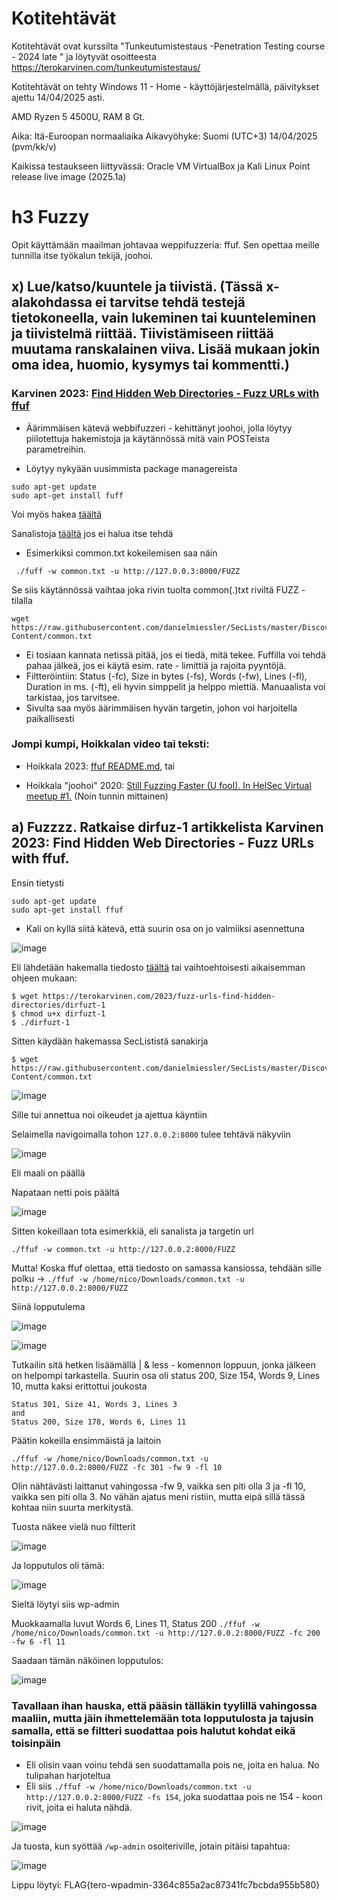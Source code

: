 # Kotitehtävät

Kotitehtävät ovat kurssilta "Tunkeutumistestaus -Penetration Testing course - 2024 late " ja löytyvät osoitteesta https://terokarvinen.com/tunkeutumistestaus/

Kotitehtävät on tehty Windows 11 - Home - käyttöjärjestelmällä, päivitykset ajettu 14/04/2025 asti.

AMD Ryzen 5 4500U, RAM 8 Gt.

Aika: Itä-Euroopan normaaliaika Aikavyöhyke: Suomi (UTC+3) 14/04/2025 (pvm/kk/v)

Kaikissa testaukseen liittyvässä: Oracle VM VirtualBox ja Kali Linux Point release live image (2025.1a)



# h3 Fuzzy

Opit käyttämään maailman johtavaa weppifuzzeria: ffuf. Sen opettaa meille tunnilla itse työkalun tekijä, joohoi.

## x) Lue/katso/kuuntele ja tiivistä. (Tässä x-alakohdassa ei tarvitse tehdä testejä tietokoneella, vain lukeminen tai kuunteleminen ja tiivistelmä riittää. Tiivistämiseen riittää muutama ranskalainen viiva. Lisää mukaan jokin oma idea, huomio, kysymys tai kommentti.)

### Karvinen 2023: [Find Hidden Web Directories - Fuzz URLs with ffuf](https://terokarvinen.com/2023/fuzz-urls-find-hidden-directories/)

- Äärimmäisen kätevä webbifuzzeri - kehittänyt joohoi, jolla löytyy piilotettuja hakemistoja ja käytännössä mitä vain POSTeista parametreihin.

- Löytyy nykyään uusimmista package managereista

```
sudo apt-get update
sudo apt-get install fuff
```

Voi myös hakea [täältä](https://github.com/ffuf/ffuf)

Sanalistoja [täältä](https://github.com/danielmiessler/SecLists) jos ei halua itse tehdä

- Esimerkiksi common.txt kokeilemisen saa näin

 ```
  ./fuff -w common.txt -u http://127.0.0.3:8000/FUZZ
 ```

Se siis käytännössä vaihtaa joka rivin tuolta common(.)txt riviltä FUZZ - tilalla

```
wget https://raw.githubusercontent.com/danielmiessler/SecLists/master/Discovery/Web-Content/common.txt
```

- Ei tosiaan kannata netissä pitää, jos ei tiedä, mitä tekee. Fuffilla voi tehdä pahaa jälkeä, jos ei käytä esim. rate - limittiä ja rajoita pyyntöjä.
- Filtteröintiin: Status (-fc), Size in bytes (-fs), Words (-fw), Lines (-fl), Duration in ms. (-ft), eli hyvin simppelit ja helppo miettiä. Manuaalista voi tarkistaa, jos tarvitsee.
- Sivulta saa myös äärimmäisen hyvän targetin, johon voi harjoitella paikallisesti


### Jompi kumpi, Hoikkalan video tai teksti:
           
-  Hoikkala 2023: [ffuf README.md](https://github.com/ffuf/ffuf/blob/master/README.md), tai
           
- Hoikkala "joohoi" 2020: [Still Fuzzing Faster (U fool). In HelSec Virtual meetup #1.](https://www.youtube.com/watch?v=mbmsT3AhwWU) (Noin tunnin mittainen)



## a) Fuzzzz. Ratkaise dirfuz-1 artikkelista Karvinen 2023: Find Hidden Web Directories - Fuzz URLs with ffuf.

Ensin tietysti

```
sudo apt-get update
sudo apt-get install ffuf
```

- Kali on kyllä siitä kätevä, että suurin osa on jo valmiiksi asennettuna

![image](https://github.com/user-attachments/assets/1c93e5b5-0433-4cdf-8050-ba9ab98ecb4c)

Eli lähdetään hakemalla tiedosto [täältä](https://terokarvinen.com/2023/fuzz-urls-find-hidden-directories/) tai vaihtoehtoisesti aikaisemman ohjeen mukaan:

```
$ wget https://terokarvinen.com/2023/fuzz-urls-find-hidden-directories/dirfuzt-1
$ chmod u+x dirfuzt-1
$ ./dirfuzt-1
```

Sitten käydään hakemassa SecLististä sanakirja

```
$ wget https://raw.githubusercontent.com/danielmiessler/SecLists/master/Discovery/Web-Content/common.txt
```

![image](https://github.com/user-attachments/assets/23484949-b5ba-40ad-9dba-c4aa798dcbc1)

Sille tui annettua noi oikeudet ja ajettua käyntiin

Selaimella navigoimalla tohon ```127.0.0.2:8000``` tulee tehtävä näkyviin

![image](https://github.com/user-attachments/assets/3e555159-6f62-49f2-9586-26316d71ec74)

Eli maali on päällä

Napataan netti pois päältä

![image](https://github.com/user-attachments/assets/a1926e18-8eac-467c-bc02-539b521c1ea6)

Sitten kokeillaan tota esimerkkiä, eli sanalista ja targetin url

```
./ffuf -w common.txt -u http://127.0.0.2:8000/FUZZ
```

Mutta! Koska ffuf olettaa, että tiedosto on samassa kansiossa, tehdään sille polku -> ```./ffuf -w /home/nico/Downloads/common.txt -u http://127.0.0.2:8000/FUZZ```

Siinä lopputulema

![image](https://github.com/user-attachments/assets/83123ce7-6931-49c4-bd97-6cf08aa8e923)


![image](https://github.com/user-attachments/assets/a07d3a28-a2fe-4ca9-a0c8-a786542667f2)

Tutkailin sitä hetken lisäämällä | & less - komennon loppuun, jonka jälkeen on helpompi tarkastella.
Suurin osa oli status 200, Size 154, Words 9, Lines 10, mutta kaksi erittottui joukosta

```
Status 301, Size 41, Words 3, Lines 3
and
Status 200, Size 178, Words 6, Lines 11
```

Päätin kokeilla ensimmäistä ja laitoin

```
./ffuf -w /home/nico/Downloads/common.txt -u http://127.0.0.2:8000/FUZZ -fc 301 -fw 9 -fl 10
```

Olin nähtävästi laittanut vahingossa -fw 9, vaikka sen piti olla 3 ja -fl 10, vaikka sen piti olla 3. No vähän ajatus meni ristiin, mutta eipä sillä tässä kohtaa niin suurta merkitystä. 

Tuosta näkee vielä nuo filtterit

![image](https://github.com/user-attachments/assets/cad8458e-5441-4ed7-83c7-61d1a726418f)

Ja lopputulos oli tämä:

![image](https://github.com/user-attachments/assets/65986717-8705-450a-8f93-e08700250ae5)

Sieltä löytyi siis wp-admin

Muokkaamalla luvut Words 6, Lines 11, Status 200  ```./ffuf -w /home/nico/Downloads/common.txt -u http://127.0.0.2:8000/FUZZ -fc 200 -fw 6 -fl 11```

Saadaan tämän näköinen lopputulos:

![image](https://github.com/user-attachments/assets/059a8e76-cb43-4fc3-b864-68e931ed8182)

### Tavallaan ihan hauska, että pääsin tälläkin tyylillä vahingossa maaliin, mutta jäin ihmettelemään tota lopputulosta ja tajusin samalla, että se filtteri suodattaa pois halutut kohdat eikä toisinpäin

- Eli olisin vaan voinu tehdä sen suodattamalla pois ne, joita en halua. No tulipahan harjoteltua
- Eli siis  ```./ffuf -w /home/nico/Downloads/common.txt -u http://127.0.0.2:8000/FUZZ -fs 154```, joka suodattaa pois ne 154 - koon rivit, joita ei haluta nähdä.

![image](https://github.com/user-attachments/assets/792781bb-71cf-4933-bec8-df6d831fb301)

Ja tuosta, kun syöttää ```/wp-admin``` osoiteriville, jotain pitäisi tapahtua:


![image](https://github.com/user-attachments/assets/3c2be0be-5a46-448b-9e74-ab5ef777f8b2)

Lippu löytyi: FLAG{tero-wpadmin-3364c855a2ac87341fc7bcbda955b580}




